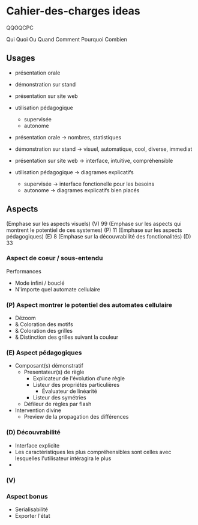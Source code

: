 # Cahier-des-charges ideas

QQOQCPC

Qui
Quoi
Ou
Quand
Comment
Pourquoi
Combien

## Usages

- présentation orale
- démonstration sur stand
- présentation sur site web
- utilisation pédagogique

  - supervisée
  - autonome

- présentation orale -> nombres, statistiques
- démonstration sur stand -> visuel, automatique, cool, diverse, immediat
- présentation sur site web -> interface, intuitive, compréhensible
- utilisation pédagogique -> diagrames explicatifs
  - supervisée -> interface fonctionelle pour les besoins
  - autonome -> diagrames explicatifs bien placés

## Aspects

(Emphase sur les aspects visuels) (V) 99
(Emphase sur les aspects qui montrent le potentiel de ces systemes) (P) 11
(Emphase sur les aspects pédagogiques) (E) 8
(Emphase sur la découvrabilité des fonctionalités) (D) 33

### Aspect de coeur / sous-entendu

Performances

- Mode infini / bouclé
- N'importe quel automate cellulaire

### (P) Aspect montrer le potentiel des automates cellulaire

- Dézoom
- & Coloration des motifs
- & Coloration des grilles
- & Distinction des grilles suivant la couleur

### (E) Aspect pédagogiques

- Composant(s) démonstratif
  - Presentateur(s) de règle
    - Explicateur de l'évolution d'une règle
    - Listeur des propriétés particulières
      - Évaluateur de linéarité
    - Listeur des symétries
  - Défileur de règles par flash
- Intervention divine
  - Preview de la propagation des différences

### (D) Découvrabilité

- Interface explicite
- Les caractéristiques les plus compréhensibles sont celles avec lesquelles l'utilisateur intéragira le plus
-

### (V)

### Aspect bonus

- Serialisabilité
- Exporter l'état
